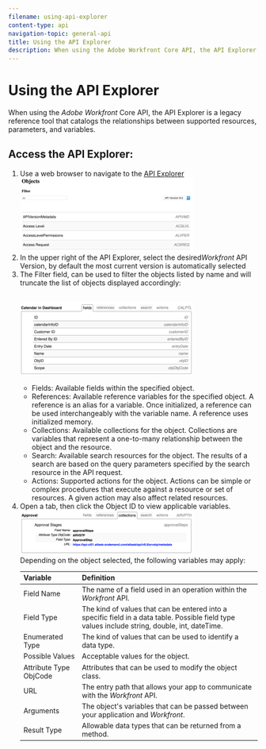 ```yaml
---
filename: using-api-explorer
content-type: api
navigation-topic: general-api
title: Using the API Explorer
description: When using the Adobe Workfront Core API, the API Explorer is a legacy reference tool that catalogs the relationships between supported resources, parameters, and variables.
---
```


# Using the API Explorer

When using the *Adobe Workfront* Core API, the API Explorer is a legacy reference tool that catalogs the relationships between supported resources, parameters, and variables.

## Access the API Explorer:

<ol> 
 <li value="1">Use a web browser to navigate to the <a href="https://one.workfront.com/s/api-explorer" target="_blank">API Explorer</a> <br><img src="assets/mceclip1-350x149.png" style="width: 350;height: 149;"></li> 
 <li value="2">In the upper right of the API Explorer, select the desired<em>Workfront</em> <span class="bold">API Version</span>, by default the most current version is automatically selected</li> 
 <li value="3"> The <span class="bold">Filter</span> field, can be used to filter the objects listed by name and will truncate the list of objects displayed accordingly:<p><br><img src="assets/mceclip2-350x147.png" style="width: 350;height: 147;"></p>
  <ul>
   <li><span class="bold">Fields</span>: Available fields within the specified object.</li>
   <li><span class="bold">References</span>: Available reference variables for the specified object. A reference is an alias for a variable. Once initialized, a reference can be used interchangeably with the variable name. A reference uses initialized memory.</li>
   <li><span class="bold">Collections</span>: Available collections for the object. Collections are variables that represent a one-to-many relationship between the object and the resource.</li>
   <li><span class="bold">Search</span>: Available search resources for the object. The results of a search are based on the query parameters specified by the search resource in the API request.</li>
   <li><span class="bold">Actions</span>: Supported actions for the object. Actions can be simple or complex procedures that execute against a resource or set of resources. A given action may also affect related resources.</li>
  </ul></li> 
 <li value="4">Open a tab, then click the Object ID to view applicable variables.<br><img src="assets/approval-350x89.png" style="width: 350;height: 89;"><br>Depending on the object selected, the following variables may apply:<br>
  <table cellspacing="15">
   <col>
   <col>
   <thead>
    <tr>
     <th>Variable</th>
     <th>Definition</th>
    </tr>
   </thead>
   <tbody>
    <tr>
     <td>Field Name</td>
     <td>The name of a field used in an operation within the <em>Workfront</em> API.</td>
    </tr>
    <tr>
     <td>Field Type</td>
     <td>The kind of values that can be entered into a specific field in a data table. Possible field type values include string, double, int, dateTime.</td>
    </tr>
    <tr>
     <td>Enumerated Type</td>
     <td>The kind of values that can be used to identify a data type.</td>
    </tr>
    <tr>
     <td>Possible Values</td>
     <td>Acceptable values for the object.</td>
    </tr>
    <tr>
     <td>Attribute Type ObjCode</td>
     <td>Attributes that can be used to modify the object class.</td>
    </tr>
    <tr>
     <td>URL</td>
     <td>The entry path that allows your app to communicate with the <em>Workfront</em> API.</td>
    </tr>
    <tr>
     <td>Arguments</td>
     <td>The object's variables that can be passed between your application and <em>Workfront</em>.</td>
    </tr>
    <tr>
     <td>Result Type</td>
     <td>Allowable data types that can be returned from a method.</td>
    </tr>
   </tbody>
  </table></li> 
</ol>

